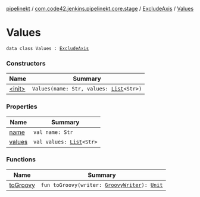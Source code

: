 [pipelinekt](../../../index.md) / [com.code42.jenkins.pipelinekt.core.stage](../../index.md) / [ExcludeAxis](../index.md) / [Values](./index.md)

# Values

`data class Values : `[`ExcludeAxis`](../index.md)

### Constructors

| Name | Summary |
|---|---|
| [&lt;init&gt;](-init-.md) | `Values(name: Str, values: `[`List`](https://kotlinlang.org/api/latest/jvm/stdlib/kotlin.collections/-list/index.html)`<Str>)` |

### Properties

| Name | Summary |
|---|---|
| [name](name.md) | `val name: Str` |
| [values](values.md) | `val values: `[`List`](https://kotlinlang.org/api/latest/jvm/stdlib/kotlin.collections/-list/index.html)`<Str>` |

### Functions

| Name | Summary |
|---|---|
| [toGroovy](to-groovy.md) | `fun toGroovy(writer: `[`GroovyWriter`](../../../com.code42.jenkins.pipelinekt.core.writer/-groovy-writer/index.md)`): `[`Unit`](https://kotlinlang.org/api/latest/jvm/stdlib/kotlin/-unit/index.html) |
